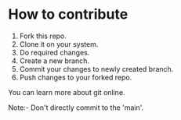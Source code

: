 # How to contribute

1. Fork this repo.
2. Clone it on your system.
3. Do required changes.
4. Create a new branch.
5. Commit your changes to newly created branch.
6. Push changes to your forked repo. 

You can learn more about git online.

Note:- Don't directly commit to the 'main'.
